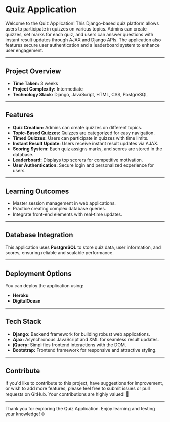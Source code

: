 # Quiz Application

Welcome to the Quiz Application! This Django-based quiz platform allows users to participate in quizzes on various topics. Admins can create quizzes, set marks for each quiz, and users can answer questions with instant result updates through AJAX and Django APIs. The application also features secure user authentication and a leaderboard system to enhance user engagement.

---

## Project Overview

- **Time Taken:** 3 weeks  
- **Project Complexity:** Intermediate  
- **Technology Stack:** Django, JavaScript, HTML, CSS, PostgreSQL  

---

## Features

- **Quiz Creation:** Admins can create quizzes on different topics.
- **Topic-Based Quizzes:** Quizzes are categorized for easy navigation.
- **Timed Quizzes:** Users can participate in quizzes with time limits.
- **Instant Result Update:** Users receive instant result updates via AJAX.
- **Scoring System:** Each quiz assigns marks, and scores are stored in the database.
- **Leaderboard:** Displays top scorers for competitive motivation.
- **User Authentication:** Secure login and personalized experience for users.

---

## Learning Outcomes

- Master session management in web applications.
- Practice creating complex database queries.
- Integrate front-end elements with real-time updates.

---

## Database Integration

This application uses **PostgreSQL** to store quiz data, user information, and scores, ensuring reliable and scalable performance.

---

## Deployment Options

You can deploy the application using:

- **Heroku**
- **DigitalOcean**

---

## Tech Stack

- **Django:** Backend framework for building robust web applications.
- **Ajax:** Asynchronous JavaScript and XML for seamless result updates.
- **jQuery:** Simplifies frontend interactions with the DOM.
- **Bootstrap:** Frontend framework for responsive and attractive styling.

---

## Contribute

If you'd like to contribute to this project, have suggestions for improvement, or wish to add more features, please feel free to submit issues or pull requests on GitHub. Your contributions are highly valued! 🚀

---

Thank you for exploring the Quiz Application. Enjoy learning and testing your knowledge! 🌐

